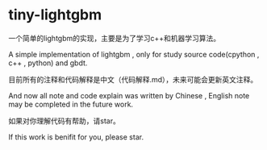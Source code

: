 # tiny-lightgbm
一个简单的lightgbm的实现，主要是为了学习c++和机器学习算法。

A simple implementation of lightgbm , only for study source code(cpython , c++ , python) and gbdt.

目前所有的注释和代码解释是中文（代码解释.md），未来可能会更新英文注释。

And now all note and code explain was written by Chinese , English note may be completed in the future work.

如果对你理解代码有帮助，请star。

If this work is benifit for you, please star.